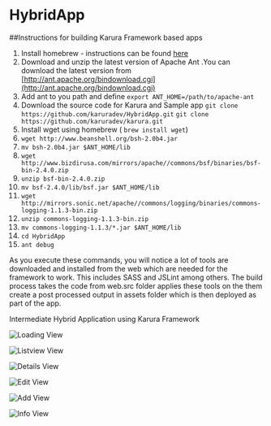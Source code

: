 HybridApp
=========

##Instructions for building Karura Framework based apps

1. Install homebrew - instructions can be found [here](http://brew.sh/)
2. Download and unzip the latest version of Apache Ant .You can download the latest version from [http://ant.apache.org/bindownload.cgi](http://ant.apache.org/bindownload.cgi)
3. Add ant to you path and define `export ANT_HOME=/path/to/apache-ant`
4. Download the source code for Karura and Sample app
`git clone https://github.com/karuradev/HybridApp.git`
`git clone https://github.com/karuradev/karura.git`
5. Install wget using homebrew ( `brew install wget`)
6. `wget http://www.beanshell.org/bsh-2.0b4.jar `
7. `mv bsh-2.0b4.jar $ANT_HOME/lib`
8. `wget http://www.bizdirusa.com/mirrors/apache//commons/bsf/binaries/bsf-bin-2.4.0.zip`
9. `unzip bsf-bin-2.4.0.zip`
10. `mv bsf-2.4.0/lib/bsf.jar $ANT_HOME/lib`
11. `wget http://mirrors.sonic.net/apache//commons/logging/binaries/commons-logging-1.1.3-bin.zip`
12. `unzip commons-logging-1.1.3-bin.zip`
13. `mv commons-logging-1.1.3/*.jar $ANT_HOME/lib`
14. `cd HybridApp`
15. `ant debug`

As you execute these commands, you will notice a lot of tools are downloaded and installed from the web which are needed for the framework to work. This includes SASS and JSLint among others. The build process takes the code from web.src folder applies these tools on the them create a post processed output in assets folder which is then deployed as part of the app.


Intermediate Hybrid Application using Karura Framework


![Loading View](https://raw.github.com/karuradev/screenshots/master/hybrid_contacts/loading.png)

![Listview View](https://raw.github.com/karuradev/screenshots/master/hybrid_contacts/listview.png)

![Details View](https://raw.github.com/karuradev/screenshots/master/hybrid_contacts/details.png)

![Edit View](https://raw.github.com/karuradev/screenshots/master/hybrid_contacts/edit.png)

![Add View](https://raw.github.com/karuradev/screenshots/master/hybrid_contacts/add.png)

![Info View](https://raw.github.com/karuradev/screenshots/master/hybrid_contacts/info.png)


